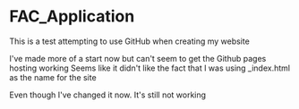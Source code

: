 # FAC_Application

This is a test attempting to use GitHub when creating my website

I've made more of a start now but can't seem to get the Github pages hosting working
Seems like it didn't like the fact that I was using _index.html as the name for the site

Even though I've changed it now. It's still not working
